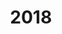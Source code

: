 ---
title: 2018
menu:
  sidebar:
    name: 2018
    identifier: 2018
    parent: archives
    weight: 1
reading_time: 1 minute
---